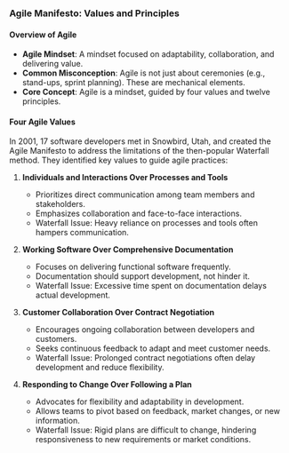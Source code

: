 ### Agile Manifesto: Values and Principles

#### Overview of Agile
- **Agile Mindset**: A mindset focused on adaptability, collaboration, and delivering value.
- **Common Misconception**: Agile is not just about ceremonies (e.g., stand-ups, sprint planning). These are mechanical elements.
- **Core Concept**: Agile is a mindset, guided by four values and twelve principles.

#### Four Agile Values
In 2001, 17 software developers met in Snowbird, Utah, and created the Agile Manifesto to address the limitations of the then-popular Waterfall method. They identified key values to guide agile practices:

1. **Individuals and Interactions Over Processes and Tools**
   - Prioritizes direct communication among team members and stakeholders.
   - Emphasizes collaboration and face-to-face interactions.
   - Waterfall Issue: Heavy reliance on processes and tools often hampers communication.

2. **Working Software Over Comprehensive Documentation**
   - Focuses on delivering functional software frequently.
   - Documentation should support development, not hinder it.
   - Waterfall Issue: Excessive time spent on documentation delays actual development.

3. **Customer Collaboration Over Contract Negotiation**
   - Encourages ongoing collaboration between developers and customers.
   - Seeks continuous feedback to adapt and meet customer needs.
   - Waterfall Issue: Prolonged contract negotiations often delay development and reduce flexibility.

4. **Responding to Change Over Following a Plan**
   - Advocates for flexibility and adaptability in development.
   - Allows teams to pivot based on feedback, market changes, or new information.
   - Waterfall Issue: Rigid plans are difficult to change, hindering responsiveness to new requirements or market conditions.
